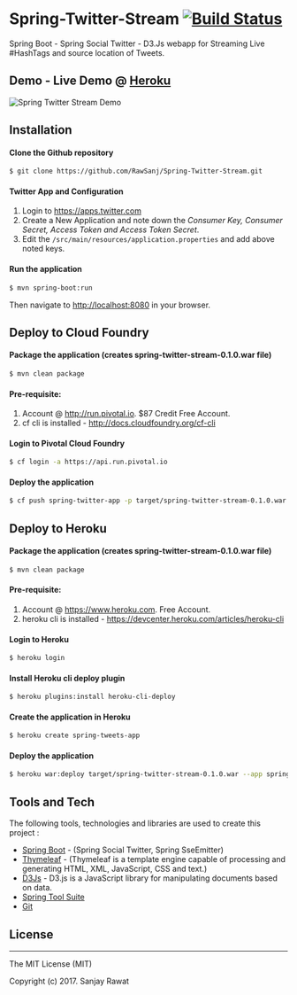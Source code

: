 # Spring-Twitter-Stream [![Build Status](https://travis-ci.org/RawSanj/spring-twitter-stream.svg?branch=master)](https://travis-ci.org/RawSanj/spring-twitter-stream) 

Spring Boot - Spring Social Twitter - D3.Js webapp for Streaming Live #HashTags and source location of Tweets.

## Demo - Live Demo @ [Heroku](https://spring-tweets.herokuapp.com/)
![Spring Twitter Stream Demo](/demo.gif?raw=true "Spring Twitter Stream Demo")
## Installation

#### Clone the Github repository
```sh
$ git clone https://github.com/RawSanj/Spring-Twitter-Stream.git
```

#### Twitter App and Configuration
1. Login to https://apps.twitter.com
2. Create a New Application and note down the *Consumer Key, Consumer Secret, Access Token and Access Token Secret*. 
3. Edit the `/src/main/resources/application.properties` and add above noted keys.

#### Run the application
```sh
$ mvn spring-boot:run
```
Then navigate to [http://localhost:8080](http://localhost:8080) in your browser.

## Deploy to Cloud Foundry

#### Package the application (creates spring-twitter-stream-0.1.0.war file)
```sh
$ mvn clean package
```

#### Pre-requisite:

1. Account @ http://run.pivotal.io. $87 Credit Free Account.
2. cf cli is installed - http://docs.cloudfoundry.org/cf-cli

#### Login to Pivotal Cloud Foundry 
```sh
$ cf login -a https://api.run.pivotal.io
```
#### Deploy the application
```sh
$ cf push spring-twitter-app -p target/spring-twitter-stream-0.1.0.war --random-route
```

## Deploy to Heroku

#### Package the application (creates spring-twitter-stream-0.1.0.war file)
```sh
$ mvn clean package
```

#### Pre-requisite:

1. Account @ https://www.heroku.com. Free Account.
2. heroku cli is installed - https://devcenter.heroku.com/articles/heroku-cli

#### Login to Heroku 
```sh
$ heroku login
```
#### Install Heroku cli deploy plugin
```sh
$ heroku plugins:install heroku-cli-deploy
```
#### Create the application in Heroku
```sh
$ heroku create spring-tweets-app
```
#### Deploy the application
```sh
$ heroku war:deploy target/spring-twitter-stream-0.1.0.war --app spring-tweets-app
```


## Tools and Tech

The following tools, technologies and libraries are used to create this project :

* [Spring Boot] - (Spring Social Twitter, Spring SseEmitter)
* [Thymeleaf] - (Thymeleaf is a template engine capable of processing and generating HTML, XML, JavaScript, CSS and text.)
* [D3Js] - D3.js is a JavaScript library for manipulating documents based on data.
* [Spring Tool Suite]
* [Git]

## License
----

The MIT License (MIT)

Copyright (c) 2017. Sanjay Rawat

[Thymeleaf]: http://www.thymeleaf.org/
[Spring Boot]: http://docs.spring.io/spring-boot/docs/current-SNAPSHOT/reference/htmlsingle/
[Spring Tool Suite]: https://spring.io/tools
[Git]: https://git-scm.com/
[D3Js]: https://d3js.org/
